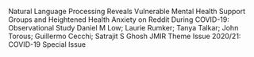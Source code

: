 Natural Language Processing Reveals Vulnerable Mental Health Support Groups and Heightened Health Anxiety on Reddit During COVID-19: Observational Study
Daniel M Low; Laurie Rumker; Tanya Talkar; John Torous; Guillermo Cecchi; Satrajit S Ghosh
JMIR Theme Issue 2020/21: COVID-19 Special Issue
